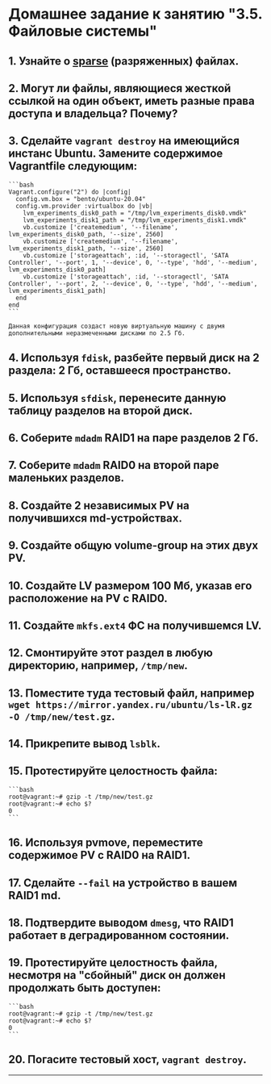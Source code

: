 ﻿# Домашнее задание к занятию "3.5. Файловые системы"

## 1. Узнайте о [sparse](https://ru.wikipedia.org/wiki/%D0%A0%D0%B0%D0%B7%D1%80%D0%B5%D0%B6%D1%91%D0%BD%D0%BD%D1%8B%D0%B9_%D1%84%D0%B0%D0%B9%D0%BB) (разряженных) файлах.

## 2. Могут ли файлы, являющиеся жесткой ссылкой на один объект, иметь разные права доступа и владельца? Почему?

## 3. Сделайте `vagrant destroy` на имеющийся инстанс Ubuntu. Замените содержимое Vagrantfile следующим:

    ```bash
    Vagrant.configure("2") do |config|
      config.vm.box = "bento/ubuntu-20.04"
      config.vm.provider :virtualbox do |vb|
        lvm_experiments_disk0_path = "/tmp/lvm_experiments_disk0.vmdk"
        lvm_experiments_disk1_path = "/tmp/lvm_experiments_disk1.vmdk"
        vb.customize ['createmedium', '--filename', lvm_experiments_disk0_path, '--size', 2560]
        vb.customize ['createmedium', '--filename', lvm_experiments_disk1_path, '--size', 2560]
        vb.customize ['storageattach', :id, '--storagectl', 'SATA Controller', '--port', 1, '--device', 0, '--type', 'hdd', '--medium', lvm_experiments_disk0_path]
        vb.customize ['storageattach', :id, '--storagectl', 'SATA Controller', '--port', 2, '--device', 0, '--type', 'hdd', '--medium', lvm_experiments_disk1_path]
      end
    end
    ```

    Данная конфигурация создаст новую виртуальную машину с двумя дополнительными неразмеченными дисками по 2.5 Гб.

## 4. Используя `fdisk`, разбейте первый диск на 2 раздела: 2 Гб, оставшееся пространство.

## 5. Используя `sfdisk`, перенесите данную таблицу разделов на второй диск.

## 6. Соберите `mdadm` RAID1 на паре разделов 2 Гб.

## 7. Соберите `mdadm` RAID0 на второй паре маленьких разделов.

## 8. Создайте 2 независимых PV на получившихся md-устройствах.

## 9. Создайте общую volume-group на этих двух PV.

## 10. Создайте LV размером 100 Мб, указав его расположение на PV с RAID0.

## 11. Создайте `mkfs.ext4` ФС на получившемся LV.

## 12. Смонтируйте этот раздел в любую директорию, например, `/tmp/new`.

## 13. Поместите туда тестовый файл, например `wget https://mirror.yandex.ru/ubuntu/ls-lR.gz -O /tmp/new/test.gz`.

## 14. Прикрепите вывод `lsblk`.

## 15. Протестируйте целостность файла:

    ```bash
    root@vagrant:~# gzip -t /tmp/new/test.gz
    root@vagrant:~# echo $?
    0
    ```

## 16. Используя pvmove, переместите содержимое PV с RAID0 на RAID1.

## 17. Сделайте `--fail` на устройство в вашем RAID1 md.

## 18. Подтвердите выводом `dmesg`, что RAID1 работает в деградированном состоянии.

## 19. Протестируйте целостность файла, несмотря на "сбойный" диск он должен продолжать быть доступен:

    ```bash
    root@vagrant:~# gzip -t /tmp/new/test.gz
    root@vagrant:~# echo $?
    0
    ```

## 20. Погасите тестовый хост, `vagrant destroy`.

 
 ---
